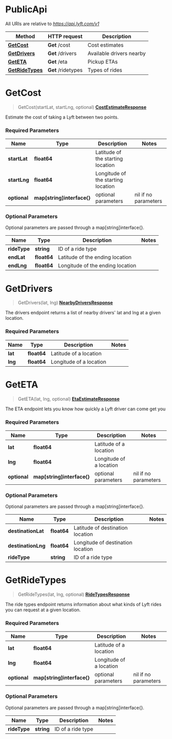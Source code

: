# PublicApi

All URIs are relative to *https://api.lyft.com/v1*

Method | HTTP request | Description
------------- | ------------- | -------------
[**GetCost**](PublicApi.md#GetCost) | **Get** /cost | Cost estimates
[**GetDrivers**](PublicApi.md#GetDrivers) | **Get** /drivers | Available drivers nearby
[**GetETA**](PublicApi.md#GetETA) | **Get** /eta | Pickup ETAs
[**GetRideTypes**](PublicApi.md#GetRideTypes) | **Get** /ridetypes | Types of rides


# **GetCost**
> GetCost(startLat, startLng, optional) [**CostEstimateResponse**](CostEstimateResponse.md)

Estimate the cost of taking a Lyft between two points. 

### Required Parameters

Name | Type | Description  | Notes
------------- | ------------- | ------------- | -------------
**startLat** | **float64**| Latitude of the starting location | 
**startLng** | **float64**| Longitude of the starting location | 
**optional** | **map[string]interface{}** | optional parameters | nil if no parameters

### Optional Parameters
Optional parameters are passed through a map[string]interface{}.

Name | Type | Description  | Notes
------------- | ------------- | ------------- | -------------
 **rideType** | **string**| ID of a ride type | 
 **endLat** | **float64**| Latitude of the ending location | 
 **endLng** | **float64**| Longitude of the ending location | 

# **GetDrivers**
> GetDrivers(lat, lng) [**NearbyDriversResponse**](NearbyDriversResponse.md)

The drivers endpoint returns a list of nearby drivers' lat and lng at a given location. 

### Required Parameters

Name | Type | Description  | Notes
------------- | ------------- | ------------- | -------------
**lat** | **float64**| Latitude of a location | 
**lng** | **float64**| Longitude of a location | 

# **GetETA**
> GetETA(lat, lng, optional) [**EtaEstimateResponse**](EtaEstimateResponse.md)

The ETA endpoint lets you know how quickly a Lyft driver can come get you 

### Required Parameters

Name | Type | Description  | Notes
------------- | ------------- | ------------- | -------------
**lat** | **float64**| Latitude of a location | 
**lng** | **float64**| Longitude of a location | 
**optional** | **map[string]interface{}** | optional parameters | nil if no parameters

### Optional Parameters
Optional parameters are passed through a map[string]interface{}.

Name | Type | Description  | Notes
------------- | ------------- | ------------- | -------------
 **destinationLat** | **float64**| Latitude of destination location | 
 **destinationLng** | **float64**| Longitude of destination location | 
 **rideType** | **string**| ID of a ride type | 

# **GetRideTypes**
> GetRideTypes(lat, lng, optional) [**RideTypesResponse**](RideTypesResponse.md)

The ride types endpoint returns information about what kinds of Lyft rides you can request at a given location. 

### Required Parameters

Name | Type | Description  | Notes
------------- | ------------- | ------------- | -------------
**lat** | **float64**| Latitude of a location | 
**lng** | **float64**| Longitude of a location | 
**optional** | **map[string]interface{}** | optional parameters | nil if no parameters

### Optional Parameters
Optional parameters are passed through a map[string]interface{}.

Name | Type | Description  | Notes
------------- | ------------- | ------------- | -------------
 **rideType** | **string**| ID of a ride type | 

